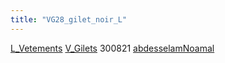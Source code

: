 ```yaml
---
title: "VG28_gilet_noir_L"
---
```


[L_Vetements](notes/equipements/L_Vetements.md) [V_Gilets](notes/equipements/vetements/V_Gilets.md) 300821 [abdesselamNoamal](notes/utilisateurs/beneficiaires/abdesselamNoamal.md)